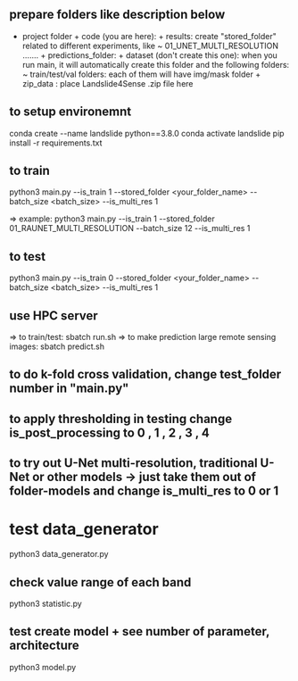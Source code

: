 
## prepare folders like description below ##
- project folder
        + code (you are here):
        + results: create "stored_folder" related to different experiments, like
                ~ 01_UNET_MULTI_RESOLUTION
                .......
        + predictions_folder:
        + dataset (don't create this one):  when you run main, it will automatically create this folder and the following folders:
                ~ train/test/val folders: each of them will have img/mask folder
        + zip_data : place Landslide4Sense .zip file here


## to setup environemnt ##
conda create --name landslide python==3.8.0
conda activate landslide
pip install -r requirements.txt


## to train ##
python3 main.py --is_train 1 --stored_folder <your_folder_name> --batch_size <batch_size> --is_multi_res 1

=> example: python3 main.py --is_train 1 --stored_folder 01_RAUNET_MULTI_RESOLUTION  --batch_size 12 --is_multi_res 1


## to test ## 
python3 main.py --is_train 0 --stored_folder <your_folder_name> --batch_size <batch_size> --is_multi_res 1


## use HPC server ##
=> to train/test:  sbatch run.sh
=> to make prediction large remote sensing images: sbatch predict.sh


## to do k-fold cross validation, change test_folder number in "main.py" ##

## to apply thresholding in testing change is_post_processing to 0 , 1 , 2 , 3 , 4 ##

## to try out U-Net multi-resolution, traditional U-Net or other models -> just take them out of folder-models and change is_multi_res to 0 or 1 ##


# test data_generator ## 
python3 data_generator.py

## check value range of each band ##
python3 statistic.py

## test create model + see number of parameter, architecture ##
python3 model.py
